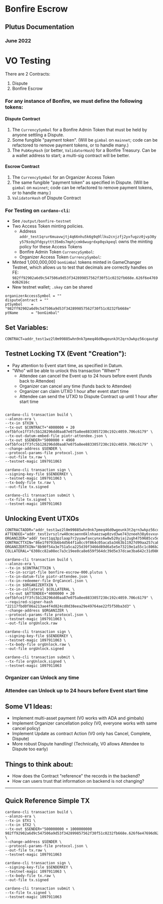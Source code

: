# Bonfire Escrow
## Plutus Documentation
### June 2022

# VO Testing
There are 2 Contracts:
1. Dispute
2. Bonfire Escrow

### For any instance of Bonfire, we must define the following tokens:
#### Dispute Contract
1. The `CurrencySymbol` for a Bonfire Admin Token that must be held by anyone settling a Dispute.
2. Some fungible "payment token". (Will be `gimbal` on `mainnet`; code can be refactored to remove payment tokens, or to handle many.)
3. The `PubKeyHash` (or better, `ValidatorHash`) for a Bonfire Treasury. Can be a wallet address to start; a multi-sig contract will be better.

#### Escrow Contract
1. The `CurrencySymbol` for an Organizer Access Token
2. The same fungible "payment token" as specified in Dispute. (Will be `gimbal` on `mainnet`; code can be refactored to remove payment tokens, or to handle many.)
3. `ValidatorHash` of Dispute Contract

### For Testing on `cardano-cli`:
- See `/output/bonfire-testnet`
- Two Access Token minting policies.
    - Address `addr_test1qrur6muavwjtj4q66nhu5k6g9q9llku2cnjzfj2yxfugzz0jvp30yy579zdq3fdgsyttt35m8s7mphjcmk6wugrdxp0qskpeql` owns the minting policy for these Access Tokens
    - Bonfire Admin Token `CurrencySymbol`:
    - Organizer Access Token `CurrencySymbol`:
- Minted 1,000,000,000 `bonGimbal` tokens minted in GameChanger Testnet, which allows us to test that decimals are correctly handles on FE: `982ff92902a6d9c547506a9d53f342899857562f30f51c0232fb668e.626f6e47696d62616c`
- New testnet wallet; `.skey` can be shared





```
organizerAccessSymbol = ""
disputeContract = ""
ptSymbol    = "982ff92902a6d9c547506a9d53f342899857562f30f51c0232fb668e"
ptName      = "bonGimbal"
```

## Set Variables:
```
CONTRACT=addr_test1wz2l0m99885whn9nk7pmeq46d0wgeunk3t2qrn3wkpz56cqautg0m
```

## Testnet Locking TX (Event "Creation"):
- Pay attention to Event start time, as specified in Datum.
- "Who" will be able to unlock this transaction "When"?
    - Attendee can cancel the Event up to 24 hours before event (funds back to Attendee)
    - Organizer can cancel any time (funds back to Attendee)
    - Organizer can claim UTXO 1 hour after event start time
    - Attendee can send the UTXO to Dispute Contract up until 1 hour after start time

```
```

```
cardano-cli transaction build \
--alonzo-era \
--tx-in $TXIN \
--tx-out $CONTRACT+"4000000 + 20 cef5bfce1ff3fc5b128296dd0aa87e075a8ee8833057230c192c4059.706c6179" \
--tx-out-datum-embed-file piotr-attendee.json \
--tx-out $SENDER+"5000000 + 4960 cef5bfce1ff3fc5b128296dd0aa87e075a8ee8833057230c192c4059.706c6179" \
--change-address $SENDER \
--protocol-params-file protocol.json \
--out-file tx.raw \
--testnet-magic 1097911063

cardano-cli transaction sign \
--signing-key-file $SENDERKEY \
--testnet-magic 1097911063 \
--tx-body-file tx.raw \
--out-file tx.signed

cardano-cli transaction submit \
--tx-file tx.signed \
--testnet-magic 1097911063
```

## Unlocking Event UTXOs
```
CONTRACTADDR="addr_test1wz2l0m99885whn9nk7pmeq46d0wgeunk3t2qrn3wkpz56cqautg0m"
ATTENDEE="addr_test1vrszlrw40cmcaenn6klnhaezswp0zvd3we743zneeh38y6svxuvxr"
ORGANIZER="addr_test1qq3pzlaap7r2yyawfaxcynxs6w8w520yjaj2ugh4759685cv5qhzt95z9t8lur483fur90ge4ppqk2j89gmu8yy9m0ksac989n"
CONTRACTTXIN="86e1f9793b6b4d564f1a8cc9f864c05aca5a3463b11927d99aa257cab0a1c889#1"
ORGANIZERTXIN="8b90f54a3e751a5ca225d39f3466d89d6a5e5e73219e1a55c1c806b2ffc78d72#0"
COLLATERAL="6308cc82a08ec7a3c19ee0ca8e659f564dc39d5e37dcae3ba642c31d986e64fa#10"
```

```
cardano-cli transaction build \
--alonzo-era \
--tx-in $CONTRACTTXIN \
--tx-in-script-file bonfire-escrow-000.plutus \
--tx-in-datum-file piotr-attendee.json \
--tx-in-redeemer-file OrgCancel.json \
--tx-in $ORGANIZERTXIN \
--tx-in-collateral $COLLATERAL \
--tx-out $ATTENDEE+"4000000 + 20 cef5bfce1ff3fc5b128296dd0aa87e075a8ee8833057230c192c4059.706c6179" \
--required-signer-hash "22117fbd0f86a213ae4f4d824cd0d38eea29e49764ae22f5f50ba3d3" \
--change-address $ORGANIZER \
--protocol-params-file protocol.json \
--testnet-magic 1097911063 \
--out-file orgUnlock.raw

cardano-cli transaction sign \
--signing-key-file $SENDERKEY \
--testnet-magic 1097911063 \
--tx-body-file orgUnlock.raw \
--out-file orgUnlock.signed

cardano-cli transaction submit \
--tx-file orgUnlock.signed \
--testnet-magic 1097911063
```
### Organizer can Unlock any time

### Attendee can Unlock up to 24 hours before Event start time

## Some V1 Ideas:
- Implement multi-asset payment (V0 works with ADA and gimbals)
- Implement Organizer cancellation policy (V0, everyone works with same cancel policy)
- Implement Update as contract Action (V0 only has Cancel, Complete, Dispute)
- More robust Dispute handling! (Technically, V0 allows Attendee to Dispute too early)

## Things to think about:
- How does the Contract "reference" the records in the backend?
- How can users trust that information on backend is not changing?

---

## Quick Reference Simple TX
```
cardano-cli transaction build \
--alonzo-era \
--tx-in $TX1 \
--tx-in $TX2 \
--tx-out $SENDER+"500000000 + 1000000000 982ff92902a6d9c547506a9d53f342899857562f30f51c0232fb668e.626f6e47696d62616c" \
--change-address $SENDER \
--protocol-params-file protocol.json \
--out-file tx.raw \
--testnet-magic 1097911063

cardano-cli transaction sign \
--signing-key-file $SENDERKEY \
--testnet-magic 1097911063 \
--tx-body-file tx.raw \
--out-file tx.signed

cardano-cli transaction submit \
--tx-file tx.signed \
--testnet-magic 1097911063
```